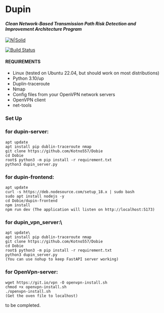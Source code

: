 # Dupin
#### _Clean Network-Based Transmission Path Risk Detection and Improvement Architecture Program_

[![N|Solid](https://www.python.org/static/community_logos/python-powered-w-100x40.png)](https://www.python.org)

[![Build Status](https://travis-ci.org/joemccann/dillinger.svg?branch=master)](https://travis-ci.org/joemccann/dillinger)

#### REQUIREMENTS ####

- Linux (tested on Ubuntu 22.04, but should work on most distributions)
- Python 3.10/up
- Duplin-traceroute
- Nmap
- Config files from your OpenVPN network servers
- OpenVPN client
- net-tools


### Set Up ###

### for dupin-server:
    apt update
    apt install pip dublin-traceroute nmap
    git clone https://github.com/Kotno557/Dobie
    cd Dobie
    root$ python3 -m pip install -r requirement.txt
    python3 dupin_server.py
    
### for dupin-frontend:
    apt update
    curl -s https://deb.nodesource.com/setup_18.x | sudo bash
    sudo apt install nodejs -y
    cd Dobie/dupin-frontend
    npm install
    npm run dev (The application will listen on http://localhost:5173)
    
### for dupin_vpn_server:\
    apt update\
    apt install pip dublin-traceroute nmap
    git clone https://github.com/Kotno557/Dobie
    cd Dobie
    root$ python3 -m pip install -r requirement.txt
    python3 dupin_server.py
    (You can use nohup to keep FastAPI server working)

### for OpenVpn-server:
    wget https://git.io/vpn -O openvpn-install.sh
    chmod +x openvpn-install.sh
    ./openvpn-install.sh
    (Get the oven file to localhost)

to be completed.

